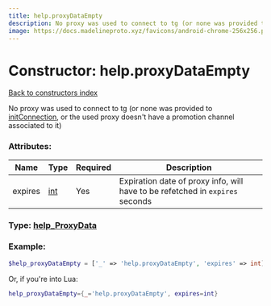 ```yaml
---
title: help.proxyDataEmpty
description: No proxy was used to connect to tg (or none was provided to [initConnection](../methods/initConnection.md), or the used proxy doesn't have a promotion channel associated to it)
image: https://docs.madelineproto.xyz/favicons/android-chrome-256x256.png
---
```

# Constructor: help.proxyDataEmpty  
[Back to constructors index](index.md)



No proxy was used to connect to tg (or none was provided to [initConnection](../methods/initConnection.md), or the used proxy doesn't have a promotion channel associated to it)

### Attributes:

| Name     |    Type       | Required | Description |
|----------|---------------|----------|-------------|
|expires|[int](../types/int.md) | Yes|Expiration date of proxy info, will have to be refetched in `expires` seconds|



### Type: [help\_ProxyData](../types/help_ProxyData.md)


### Example:

```php
$help_proxyDataEmpty = ['_' => 'help.proxyDataEmpty', 'expires' => int];
```  


Or, if you're into Lua:

```lua
help_proxyDataEmpty={_='help.proxyDataEmpty', expires=int}

```


